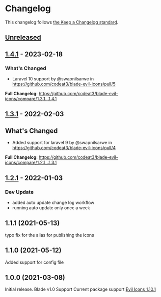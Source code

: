 # Changelog

This changelog follows [the Keep a Changelog standard](https://keepachangelog.com).

## [Unreleased](https://github.com/codeat3/blade-evil-icons/compare/1.4.1...HEAD)

## [1.4.1](https://github.com/codeat3/blade-evil-icons/compare/1.3.1...1.4.1) - 2023-02-18

### What's Changed

- Laravel 10 support by @swapnilsarwe in https://github.com/codeat3/blade-evil-icons/pull/5

**Full Changelog**: https://github.com/codeat3/blade-evil-icons/compare/1.3.1...1.4.1

## [1.3.1](https://github.com/codeat3/blade-evil-icons/compare/1.2.1...1.3.1) - 2022-02-03

## What's Changed

- Added support for laravel 9 by @swapnilsarwe in https://github.com/codeat3/blade-evil-icons/pull/4

**Full Changelog**: https://github.com/codeat3/blade-evil-icons/compare/1.2.1...1.3.1

## [1.2.1](https://github.com/codeat3/blade-evil-icons/compare/1.1.1...1.2.1) - 2022-01-03

### Dev Update

- added auto update change log workflow
- running auto update only once a week

## 1.1.1 (2021-05-13)

typo fix for the alias for publishing the icons

## 1.1.0 (2021-05-12)

Added support for config file

## 1.0.0 (2021-03-08)

Initial release.
Blade v1.0 Support
Current package support [Evil Icons 1.10.1](https://github.com/evil-icons/evil-icons/releases/tag/1.10.1)
